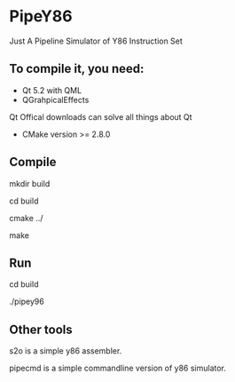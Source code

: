 PipeY86
=======
Just A Pipeline Simulator of Y86 Instruction Set

## To compile it, you need:

* Qt 5.2 with QML
* QGrahpicalEffects

Qt Offical downloads can solve all things about Qt

* CMake version >= 2.8.0

## Compile
mkdir build

cd build

cmake ../

make

## Run
cd build

./pipey96

## Other tools
s2o is a simple y86 assembler.

pipecmd is a simple commandline version of y86 simulator.
